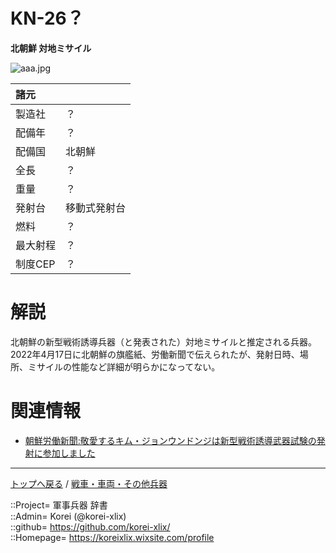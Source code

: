 # KN-26？
**北朝鮮 対地ミサイル**

![aaa.jpg](https://bn02pap001files.storage.live.com/y4mOHQsZl736CPkpS63KgsEeXef5tnngO0wpote88-hxUmZh5gPc25DHXSpEcw8U--hhsvHee6enK9oafLqekJyzNtVx5YIrj945S_xcaqC6WHbEgrFWQiR9JNDBAKHDf7J3qIfD2WvO7HY23Ku1pIES8I3Fm-PYLO14mXp3ekz06gNv6qqoWwt8jtSCiuzS2Uf?width=560&height=400&cropmode=none)  
  


|諸元  |  |
|:--|:--|
|製造社  |？  |
|配備年  |？  |
|配備国  |北朝鮮  |
|全長    |？  |
|重量    |？  |
|発射台  |移動式発射台  |
|燃料    |？  |
|最大射程  |？  |
|制度CEP  |？  |


# 解説
北朝鮮の新型戦術誘導兵器（と発表された）対地ミサイルと推定される兵器。  
2022年4月17日に北朝鮮の旗艦紙、労働新聞で伝えられたが、発射日時、場所、ミサイルの性能など詳細が明らかになってない。  



# 関連情報
* [朝鮮労働新聞:敬愛するキム・ジョンウンドンジは新型戦術誘導武器試験の発射に参加しました](http://www.rodong.rep.kp/ko/index.php?strPageID=SF01_02_01&newsID=2022-04-17-0001)


***
[トップへ戻る](/readme.md) / [戦車・車両・その他兵器](/ground/readme.md)  
  
::Project= 軍事兵器 辞書  
::Admin= Korei (@korei-xlix)  
::github= https://github.com/korei-xlix/  
::Homepage= https://koreixlix.wixsite.com/profile  
